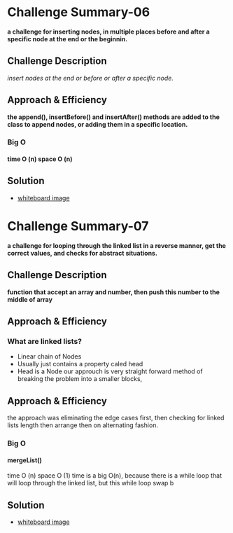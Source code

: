# Challenge Summary-06
**a challenge for inserting nodes, in multiple places before and after a specific node at the end or the beginnin.**
## Challenge Description
_insert nodes at the end or before or after a specific node._

## Approach & Efficiency
**the append(), insertBefore() and insertAfter() methods are added to the class to append nodes, or adding them in a specific location.**

### Big O
#### time O (n) space O (n)
## Solution
- [whiteboard image](assets/Linked-List1.jpg)




# Challenge Summary-07

**a challenge for looping through the linked list in a reverse manner, get the correct values, and checks for abstract situations.**

## Challenge Description

**function that accept an array and number, then push this number to the middle of array**

## Approach & Efficiency
### What are linked lists?
- Linear chain of Nodes
- Usually just contains a property caled head
 - Head is a Node
our approuch is very straight forward method of breaking the problem into a smaller blocks, 
## Approach & Efficiency
the approach was eliminating the edge cases first, then checking for linked lists length then arrange then on alternating fashion.

### Big O
   #### mergeList()
   time O (n)
   space O (1)
time is a big O(n), because there is a while loop that will loop through the linked list, but this while loop swap b
## Solution
- [whiteboard image](assets/ll-merge.jpg)
